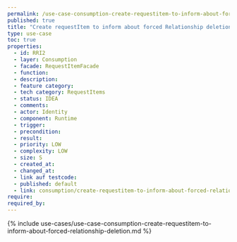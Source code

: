 ```yaml
---
permalink: /use-case-consumption-create-requestitem-to-inform-about-forced-relationship-deletion
published: true
title: "Create requestItem to inform about forced Relationship deletion"
type: use-case
toc: true
properties:
  - id: RRI2
  - layer: Consumption
  - facade: RequestItemFacade
  - function:
  - description:
  - feature category:
  - tech category: RequestItems
  - status: IDEA
  - comments:
  - actor: Identity
  - component: Runtime
  - trigger:
  - precondition:
  - result:
  - priority: LOW
  - complexity: LOW
  - size: S
  - created_at:
  - changed_at:
  - link auf testcode:
  - published: default
  - link: consumption/create-requestitem-to-inform-about-forced-relationship-deletion
require:
required_by:
---
```


{% include use-cases/use-case-consumption-create-requestitem-to-inform-about-forced-relationship-deletion.md %}
